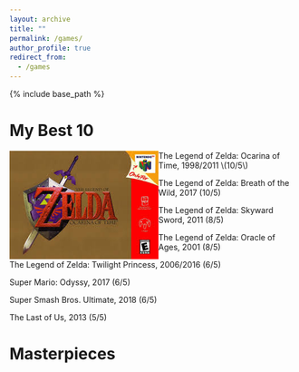 ```yaml
---
layout: archive
title: ""
permalink: /games/
author_profile: true
redirect_from:
  - /games
---
```


{% include base_path %}


My Best 10
======

<img style="float: left;" src="/images/ocarina.jpg">
The Legend of Zelda: Ocarina of Time, 1998/2011 \(10/5\)

The Legend of Zelda: Breath of the Wild, 2017 \(10/5\)

The Legend of Zelda: Skyward Sword, 2011 \(8/5\)

The Legend of Zelda: Oracle of Ages, 2001 \(8/5\)

The Legend of Zelda: Twilight Princess, 2006/2016 \(6/5\)

Super Mario: Odyssy, 2017 \(6/5\)

Super Smash Bros. Ultimate, 2018 \(6/5\)

The Last of Us, 2013 \(5/5\)

Masterpieces
=====






